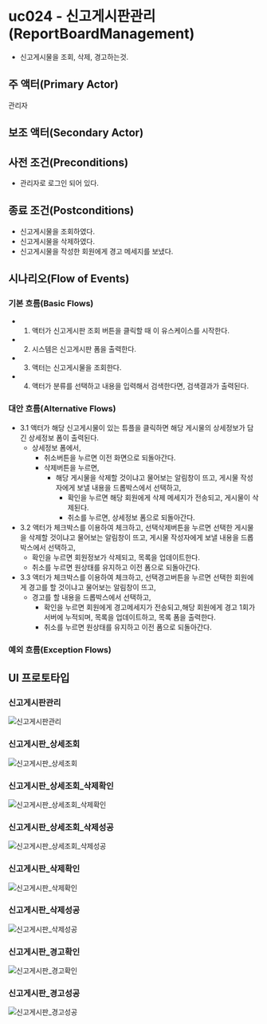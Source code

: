 # uc024 - 신고게시판관리(ReportBoardManagement)
- 신고게시물을 조회, 삭제, 경고하는것.

## 주 액터(Primary Actor)
관리자

## 보조 액터(Secondary Actor)


## 사전 조건(Preconditions)
- 관리자로 로그인 되어 있다.

## 종료 조건(Postconditions)
- 신고게시물을 조회하였다.
- 신고게시물을 삭제하였다.
- 신고게시물을 작성한 회원에게 경고 메세지를 보냈다.

## 시나리오(Flow of Events)

### 기본 흐름(Basic Flows)

- 1. 액터가 신고게시판 조회 버튼을 클릭할 때 이 유스케이스를 시작한다.
- 2. 시스템은 신고게시판 폼을 출력한다.
- 3. 액터는 신고게시물을 조회한다.
- 4. 액터가 분류를 선택하고 내용을 입력해서 검색한다면, 검색결과가 출력된다.


### 대안 흐름(Alternative Flows)

- 3.1 액터가 해당 신고게시물이 있는 튜플을 클릭하면 해당 게시물의 상세정보가 담긴 상세정보 폼이 출력된다.
    - 상세정보 폼에서,
        - 취소버튼을 누르면 이전 화면으로 되돌아간다.
        - 삭제버튼을 누르면,
            - 해당 게시물을 삭제할 것이냐고 물어보는 알림창이 뜨고, 게시물 작성자에게 보낼 내용을 드롭박스에서 선택하고,
                - 확인을 누르면 해당 회원에게 삭제 메세지가 전송되고, 게시물이 삭제된다.
                - 취소를 누르면, 상세정보 폼으로 되돌아간다.
- 3.2 액터가 체크박스를 이용하여 체크하고, 선택삭제버튼을 누르면 선택한 게시물을 삭제할 것이냐고 물어보는 알림창이 뜨고, 게시물 작성자에게 보낼 내용을 드롭박스에서 선택하고,
    - 확인을 누르면 회원정보가 삭제되고, 목록을 업데이트한다.
    - 취소를 누르면 원상태를 유지하고 이전 폼으로 되돌아간다.
- 3.3 액터가 체크박스를 이용하여 체크하고, 선택경고버튼을 누르면 선택한 회원에게 경고를 할 것이냐고 물어보는 알림창이 뜨고,
    - 경고를 할 내용을 드롭박스에서 선택하고,
        - 확인을 누르면 회원에게 경고메세지가 전송되고,해당 회원에게 경고 1회가 서버에 누적되며, 목록을 업데이트하고, 목록 폼을 출력한다.
        - 취소를 누르면 원상태를 유지하고 이전 폼으로 되돌아간다.



### 예외 흐름(Exception Flows)


## UI 프로토타입

### 신고게시판관리
![신고게시판관리](./images/uc044-list.jpg)

### 신고게시판_상세조회
![신고게시판_상세조회](./images/uc044-detail.jpg)

### 신고게시판_상세조회_삭제확인
![신고게시판_상세조회_삭제확인](./images/uc044-detail_delete_check.jpg)

### 신고게시판_상세조회_삭제성공
![신고게시판_상세조회_삭제성공](./images/uc044-detail_delete_success.jpg)

### 신고게시판_삭제확인
![신고게시판_삭제확인](./images/uc044-delete_check.jpg)

### 신고게시판_삭제성공
![신고게시판_삭제성공](./images/uc044-delete_success.jpg)

### 신고게시판_경고확인
![신고게시판_경고확인](./images/uc044-alert_check.jpg)

### 신고게시판_경고성공
![신고게시판_경고성공](./images/uc044-alert_success.jpg)